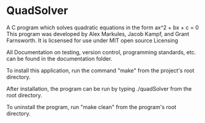 # QuadSolver
A C program which solves quadratic equations in the form ax^2 + bx + c = 0
This program was developed by Alex Markules, Jacob Kampf, and Grant Farnsworth.
It is licsensed for use under MIT open source Licensing

All Documentation on testing, version control, programming standards, etc. can be found in the documentation folder.

To install this application, run the command "make" from the project's root directory.

After installation, the program can be run by typing ./quadSolver from the root directory.

To uninstall the program, run "make clean" from the program's root directory.
